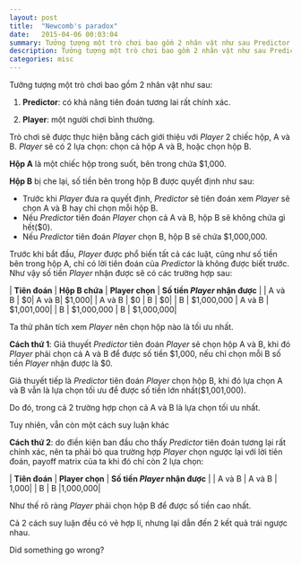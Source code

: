 ```yaml
---
layout: post
title:  "Newcomb's paradox"
date:   2015-04-06 00:03:04
summary: Tưởng tượng một trò chơi bao gồm 2 nhân vật như sau Predictor có khả năng tiên đoán tương lai rất chính xác, Player một người chơi bình thường
description: Tưởng tượng một trò chơi bao gồm 2 nhân vật như sau Predictor có khả năng tiên đoán tương lai rất chính xác, Player một người chơi bình thường
categories: misc
---
```


Tưởng tượng một trò chơi bao gồm 2 nhân vật như sau:

1. __Predictor__: có khả năng tiên đoán tương lai rất chính xác.

2. __Player__: một người chơi bình thường.

Trò chơi sẽ được thực hiện bằng cách giới thiệu với *Player* 2 chiếc hộp, A và B. *Player* sẽ có 2 lựa chọn: chọn cả hộp A và B, hoặc chọn hộp B.

__Hộp A__ là một chiếc hộp trong suốt, bên trong chứa $1,000.

__Hộp B__ bị che lại, số tiền bên trong hộp B được quyết định như sau:

  - Trước khi *Player* đưa ra quyết định, *Predictor* sẽ tiên đoán xem *Player* sẽ chọn A và B hay chỉ chọn mỗi hộp B.
  - Nếu *Predictor* tiên đoán *Player* chọn cả A và B, hộp B sẽ không chứa gì hết($0).
  - Nếu *Predictor* tiên đoán *Player* chọn B, hộp B sẽ chứa $1,000,000.

Trước khi bắt đầu, *Player* được phổ biến tất cả các luật, cũng như số tiền bên trong hộp A, chỉ có lời tiên đoán của *Predictor* là không được biết trước.
Như vậy số tiền *Player* nhận được sẽ có các trường hợp sau:

| __Tiên đoán__ | __Hộp B chứa__ | __Player chọn__ | __Số tiền *Player* nhận được__ |
| A và B | $0| A và B| $1,000|
| A và B | $0 | B  | $0|
| B  | $1,000,000   | A và B  | $1,001,000|
| B | $1,000,000  | B  | $1,000,000|

Ta thử phân tích xem *Player* nên chọn hộp nào là tối ưu nhất.

__Cách thứ 1__: Giả thuyết *Predictor* tiên đoán *Player* sẽ chọn hộp A và B, khi đó *Player* phải chọn cả A và B để được số tiền $1,000, nếu chỉ chọn mỗi B số tiền *Player* nhận được là $0.

Giả thuyết tiếp là *Predictor* tiên đoán *Player* chọn hộp B, khi đó lựa chọn A và B vẫn là lựa chọn tối ưu để được số tiền lớn nhất($1,001,000).

Do đó, trong cả 2 trường hợp chọn cả A và B là lựa chọn tối ưu nhất.

Tuy nhiên, vẫn còn một cách suy luận khác

__Cách thứ 2__: do điền kiện ban đầu cho thấy *Predictor* tiên đoán tương lại rất chính xác, nên ta phải bỏ qua trường hợp *Player* chọn ngược lại với lời tiên đoán, payoff matrix của ta khi đó chỉ còn 2 lựa chọn:

| __Tiên đoán__ | __Player chọn__ | __Số tiền *Player* nhận được__ |
| A và B | A và B | 1,000|
| B | B |1,000,000|

Như thế rõ ràng *Player* phải chọn hộp B để được số tiền cao nhất.

Cả 2 cách suy luận đều có vẻ hợp lí, nhưng lại dẫn đến 2 kết quả trái ngược nhau.

Did something go wrong?
